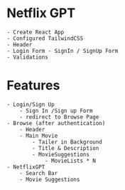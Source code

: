 # Netflix GPT
    - Create React App
    - Configured TailwindCSS
    - Header 
    - Login Form - SignIn / SignUp Form
    - Validations

# Features 
    - Login/Sign Up
        - Sign In /Sign up Form
        - redirect to Browse Page
    - Browse (after authentication)
        - Header
        - Main Movie
            - Tailer in Background
            - Title & Description
            - MovieSuggestions
                - MovieLists * N
    - NetflixGPT
        - Search Bar
        - Movie Suggestions